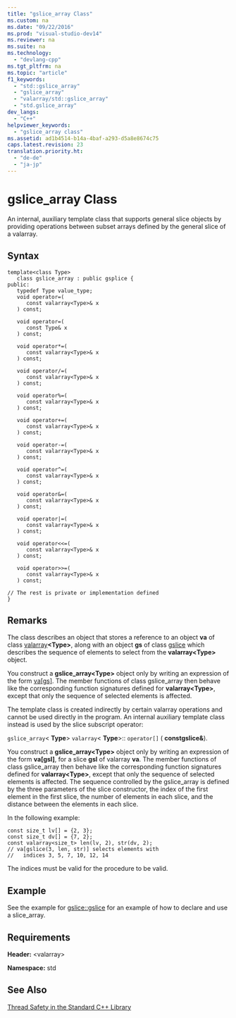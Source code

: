```yaml
---
title: "gslice_array Class"
ms.custom: na
ms.date: "09/22/2016"
ms.prod: "visual-studio-dev14"
ms.reviewer: na
ms.suite: na
ms.technology: 
  - "devlang-cpp"
ms.tgt_pltfrm: na
ms.topic: "article"
f1_keywords: 
  - "std::gslice_array"
  - "gslice_array"
  - "valarray/std::gslice_array"
  - "std.gslice_array"
dev_langs: 
  - "C++"
helpviewer_keywords: 
  - "gslice_array class"
ms.assetid: ad1b4514-b14a-4baf-a293-d5a8e8674c75
caps.latest.revision: 23
translation.priority.ht: 
  - "de-de"
  - "ja-jp"
---
```

# gslice_array Class
An internal, auxiliary template class that supports general slice objects by providing operations between subset arrays defined by the general slice of a valarray.  
  
## Syntax  
  
```  
template<class Type>  
   class gslice_array : public gsplice {  
public:  
   typedef Type value_type;  
   void operator=(  
      const valarray<Type>& x  
   ) const;  
  
   void operator=(  
      const Type& x  
   ) const;  
  
   void operator*=(  
      const valarray<Type>& x  
   ) const;  
  
   void operator/=(  
      const valarray<Type>& x  
   ) const;  
  
   void operator%=(  
      const valarray<Type>& x  
   ) const;  
  
   void operator+=(  
      const valarray<Type>& x  
   ) const;  
  
   void operator-=(  
      const valarray<Type>& x  
   ) const;  
  
   void operator^=(  
      const valarray<Type>& x  
   ) const;  
  
   void operator&=(  
      const valarray<Type>& x  
   ) const;  
  
   void operator|=(  
      const valarray<Type>& x  
   ) const;  
  
   void operator<<=(  
      const valarray<Type>& x  
   ) const;  
  
   void operator>>=(  
      const valarray<Type>& x  
   ) const;  
  
// The rest is private or implementation defined  
}  
```  
  
## Remarks  
 The class describes an object that stores a reference to an object **va** of class [valarray](../vs140/valarray-class.md)**\<Type>**, along with an object **gs** of class [gslice](../vs140/gslice-class.md) which describes the sequence of elements to select from the **valarray\<Type>** object.  
  
 You construct a **gslice_array\<Type>** object only by writing an expression of the form [va&#91;gs&#93;](../vs140/valarray-class.md#valarray__operator_at). The member functions of class gslice_array then behave like the corresponding function signatures defined for **valarray\<Type>**, except that only the sequence of selected elements is affected.  
  
 The template class is created indirectly by certain valarray operations and cannot be used directly in the program. An internal auxiliary template class instead is used by the slice subscript operator:  
  
 `gslice_array`< **Type**> `valarray`< **Type**>:: `operator[]` ( **constgslice&**).  
  
 You construct a **gslice_array\<Type>** object only by writing an expression of the form **va[gsl]**, for a slice **gsl** of valarray **va**. The member functions of class gslice_array then behave like the corresponding function signatures defined for **valarray\<Type>**, except that only the sequence of selected elements is affected. The sequence controlled by the gslice_array is defined by the three parameters of the slice constructor, the index of the first element in the first slice, the number of elements in each slice, and the distance between the elements in each slice.  
  
 In the following example:  
  
```  
const size_t lv[] = {2, 3};  
const size_t dv[] = {7, 2};  
const valarray<size_t> len(lv, 2), str(dv, 2);  
// va[gslice(3, len, str)] selects elements with  
//   indices 3, 5, 7, 10, 12, 14  
```  
  
 The indices must be valid for the procedure to be valid.  
  
## Example  
 See the example for [gslice::gslice](../vs140/gslice-class.md#gslice__gslice) for an example of how to declare and use a slice_array.  
  
## Requirements  
 **Header:** \<valarray>  
  
 **Namespace:** std  
  
## See Also  
 [Thread Safety in the Standard C++ Library](../vs140/thread-safety-in-the-c---standard-library.md)
